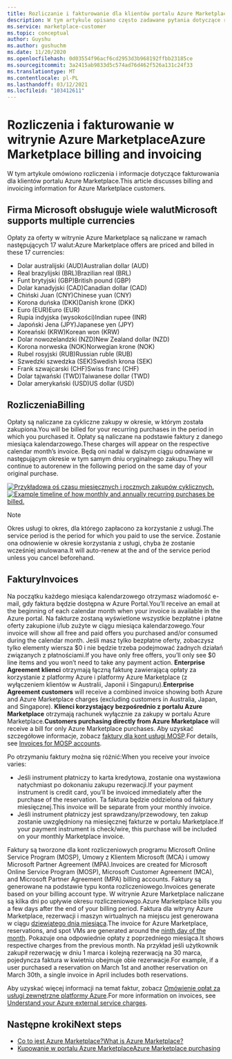 ```yaml
---
title: Rozliczanie i fakturowanie dla klientów portalu Azure Marketplace
description: W tym artykule opisano często zadawane pytania dotyczące rozliczeń i fakturowania dla klientów portalu Azure Marketplace.
ms.service: marketplace-customer
ms.topic: conceptual
author: Guyshu
ms.author: gushuchm
ms.date: 11/20/2020
ms.openlocfilehash: 0d03554f96acf6cd2953d3b968192ffbb23185ce
ms.sourcegitcommit: 3a2415ab9833d5c574ad76d462f526a131c24f33
ms.translationtype: MT
ms.contentlocale: pl-PL
ms.lasthandoff: 03/12/2021
ms.locfileid: "103412611"
---
```

# <a name="azure-marketplace-billing-and-invoicing"></a><span data-ttu-id="eb405-103">Rozliczenia i fakturowanie w witrynie Azure Marketplace</span><span class="sxs-lookup"><span data-stu-id="eb405-103">Azure Marketplace billing and invoicing</span></span>

<span data-ttu-id="eb405-104">W tym artykule omówiono rozliczenia i informacje dotyczące fakturowania dla klientów portalu Azure Marketplace.</span><span class="sxs-lookup"><span data-stu-id="eb405-104">This article discusses billing and invoicing information for Azure Marketplace customers.</span></span>

## <a name="microsoft-supports-multiple-currencies"></a><span data-ttu-id="eb405-105">Firma Microsoft obsługuje wiele walut</span><span class="sxs-lookup"><span data-stu-id="eb405-105">Microsoft supports multiple currencies</span></span>

<span data-ttu-id="eb405-106">Opłaty za oferty w witrynie Azure Marketplace są naliczane w ramach następujących 17 walut:</span><span class="sxs-lookup"><span data-stu-id="eb405-106">Azure Marketplace offers are priced and billed in these 17 currencies:</span></span>

- <span data-ttu-id="eb405-107">Dolar australijski (AUD)</span><span class="sxs-lookup"><span data-stu-id="eb405-107">Australian dollar (AUD)</span></span>
- <span data-ttu-id="eb405-108">Real brazylijski (BRL)</span><span class="sxs-lookup"><span data-stu-id="eb405-108">Brazilian real (BRL)</span></span>
- <span data-ttu-id="eb405-109">Funt brytyjski (GBP)</span><span class="sxs-lookup"><span data-stu-id="eb405-109">British pound (GBP)</span></span>
- <span data-ttu-id="eb405-110">Dolar kanadyjski (CAD)</span><span class="sxs-lookup"><span data-stu-id="eb405-110">Canadian dollar (CAD)</span></span>
- <span data-ttu-id="eb405-111">Chiński Juan (CNY)</span><span class="sxs-lookup"><span data-stu-id="eb405-111">Chinese yuan (CNY)</span></span>
- <span data-ttu-id="eb405-112">Korona duńska (DKK)</span><span class="sxs-lookup"><span data-stu-id="eb405-112">Danish krone (DKK)</span></span>
- <span data-ttu-id="eb405-113">Euro (EUR)</span><span class="sxs-lookup"><span data-stu-id="eb405-113">Euro (EUR)</span></span>
- <span data-ttu-id="eb405-114">Rupia indyjska (wysokości)</span><span class="sxs-lookup"><span data-stu-id="eb405-114">Indian rupee (INR)</span></span>
- <span data-ttu-id="eb405-115">Japoński Jena (JPY)</span><span class="sxs-lookup"><span data-stu-id="eb405-115">Japanese yen (JPY)</span></span>
- <span data-ttu-id="eb405-116">Koreański (KRW)</span><span class="sxs-lookup"><span data-stu-id="eb405-116">Korean won (KRW)</span></span>
- <span data-ttu-id="eb405-117">Dolar nowozelandzki (NZD)</span><span class="sxs-lookup"><span data-stu-id="eb405-117">New Zealand dollar (NZD)</span></span>
- <span data-ttu-id="eb405-118">Korona norweska (NOK)</span><span class="sxs-lookup"><span data-stu-id="eb405-118">Norwegian krone (NOK)</span></span>
- <span data-ttu-id="eb405-119">Rubel rosyjski (RUB)</span><span class="sxs-lookup"><span data-stu-id="eb405-119">Russian ruble (RUB)</span></span>
- <span data-ttu-id="eb405-120">Szwedzki szwedzka (SEK)</span><span class="sxs-lookup"><span data-stu-id="eb405-120">Swedish krona (SEK)</span></span>
- <span data-ttu-id="eb405-121">Frank szwajcarski (CHF)</span><span class="sxs-lookup"><span data-stu-id="eb405-121">Swiss franc (CHF)</span></span>
- <span data-ttu-id="eb405-122">Dolar tajwański (TWD)</span><span class="sxs-lookup"><span data-stu-id="eb405-122">Taiwanese dollar (TWD)</span></span>
- <span data-ttu-id="eb405-123">Dolar amerykański (USD)</span><span class="sxs-lookup"><span data-stu-id="eb405-123">US dollar (USD)</span></span>

## <a name="billing"></a><span data-ttu-id="eb405-124">Rozliczenia</span><span class="sxs-lookup"><span data-stu-id="eb405-124">Billing</span></span>

<span data-ttu-id="eb405-125">Opłaty są naliczane za cykliczne zakupy w okresie, w którym została zakupiona.</span><span class="sxs-lookup"><span data-stu-id="eb405-125">You will be billed for your recurring purchases in the period in which you purchased it.</span></span> <span data-ttu-id="eb405-126">Opłaty są naliczane na podstawie faktury z danego miesiąca kalendarzowego.</span><span class="sxs-lookup"><span data-stu-id="eb405-126">These charges will appear on the respective calendar month’s invoice.</span></span> <span data-ttu-id="eb405-127">Będą oni nadal w dalszym ciągu odnawiane w następującym okresie w tym samym dniu oryginalnego zakupu.</span><span class="sxs-lookup"><span data-stu-id="eb405-127">They will continue to autorenew in the following period on the same day of your original purchase.</span></span>

<span data-ttu-id="eb405-128">[![Przykładowa oś czasu miesięcznych i rocznych zakupów cyklicznych.](media/billing/billing-charges-recurring.png)](media/billing/billing-charges-recurring.png#lightbox)</span><span class="sxs-lookup"><span data-stu-id="eb405-128">[![Example timeline of how monthly and annually recurring purchases be billed.](media/billing/billing-charges-recurring.png)](media/billing/billing-charges-recurring.png#lightbox)</span></span>

>[!NOTE]
> <span data-ttu-id="eb405-129">Okres usługi to okres, dla którego zapłacono za korzystanie z usługi.</span><span class="sxs-lookup"><span data-stu-id="eb405-129">The service period is the period for which you paid to use the service.</span></span> <span data-ttu-id="eb405-130">Zostanie ona odnowienie w okresie korzystania z usługi, chyba że zostanie wcześniej anulowana.</span><span class="sxs-lookup"><span data-stu-id="eb405-130">It will auto-renew at the and of the service period unless you cancel beforehand.</span></span>

## <a name="invoices"></a><span data-ttu-id="eb405-131">Faktury</span><span class="sxs-lookup"><span data-stu-id="eb405-131">Invoices</span></span>

<span data-ttu-id="eb405-132">Na początku każdego miesiąca kalendarzowego otrzymasz wiadomość e-mail, gdy faktura będzie dostępna w Azure Portal.</span><span class="sxs-lookup"><span data-stu-id="eb405-132">You’ll receive an email at the beginning of each calendar month when your invoice is available in the Azure portal.</span></span> <span data-ttu-id="eb405-133">Na fakturze zostaną wyświetlone wszystkie bezpłatne i płatne oferty zakupione i/lub zużyte w ciągu miesiąca kalendarzowego.</span><span class="sxs-lookup"><span data-stu-id="eb405-133">Your invoice will show all free and paid offers you purchased and/or consumed during the calendar month.</span></span> <span data-ttu-id="eb405-134">Jeśli masz tylko bezpłatne oferty, zobaczysz tylko elementy wiersza $0 i nie będzie trzeba podejmować żadnych działań związanych z płatnościami.</span><span class="sxs-lookup"><span data-stu-id="eb405-134">If you have only free offers, you’ll only see $0 line items and you won’t need to take any payment action.</span></span> <span data-ttu-id="eb405-135">**Enterprise Agreement klienci** otrzymają łączną fakturę zawierającą opłaty za korzystanie z platformy Azure i platformy Azure Marketplace (z wyłączeniem klientów w Australii, Japonii i Singapuru).</span><span class="sxs-lookup"><span data-stu-id="eb405-135">**Enterprise Agreement customers** will receive a combined invoice showing both Azure and Azure Marketplace charges (excluding customers in Australia, Japan, and Singapore).</span></span> <span data-ttu-id="eb405-136">**Klienci korzystający bezpośrednio z portalu Azure Marketplace** otrzymają rachunek wyłącznie za zakupy w portalu Azure Marketplace.</span><span class="sxs-lookup"><span data-stu-id="eb405-136">**Customers purchasing directly from Azure Marketplace** will receive a bill for only Azure Marketplace purchases.</span></span> <span data-ttu-id="eb405-137">Aby uzyskać szczegółowe informacje, zobacz [faktury dla kont usługi MOSP](/azure/cost-management-billing/understand/download-azure-invoice#invoices-for-mosp-billing-accounts).</span><span class="sxs-lookup"><span data-stu-id="eb405-137">For details, see [Invoices for MOSP accounts](/azure/cost-management-billing/understand/download-azure-invoice#invoices-for-mosp-billing-accounts).</span></span>

<span data-ttu-id="eb405-138">Po otrzymaniu faktury można się różnić:</span><span class="sxs-lookup"><span data-stu-id="eb405-138">When you receive your invoice varies:</span></span>

- <span data-ttu-id="eb405-139">Jeśli instrument płatniczy to karta kredytowa, zostanie ona wystawiona natychmiast po dokonaniu zakupu rezerwacji.</span><span class="sxs-lookup"><span data-stu-id="eb405-139">If your payment instrument is credit card, you’ll be invoiced immediately after the purchase of the reservation.</span></span> <span data-ttu-id="eb405-140">Ta faktura będzie oddzielona od faktury miesięcznej.</span><span class="sxs-lookup"><span data-stu-id="eb405-140">This invoice will be separate from your monthly invoice.</span></span>
- <span data-ttu-id="eb405-141">Jeśli instrument płatniczy jest sprawdzany/przewodowy, ten zakup zostanie uwzględniony na miesięcznej fakturze w portalu Marketplace.</span><span class="sxs-lookup"><span data-stu-id="eb405-141">If your payment instrument is check/wire, this purchase will be included on your monthly Marketplace invoice.</span></span>

<span data-ttu-id="eb405-142">Faktury są tworzone dla kont rozliczeniowych programu Microsoft Online Service Program (MOSP), Umowy z Klientem Microsoft (MCA) i umowy Microsoft Partner Agreement (MPA).</span><span class="sxs-lookup"><span data-stu-id="eb405-142">Invoices are created for Microsoft Online Service Program (MOSP), Microsoft Customer Agreement (MCA), and Microsoft Partner Agreement (MPA) billing accounts.</span></span> <span data-ttu-id="eb405-143">Faktury są generowane na podstawie typu konta rozliczeniowego.</span><span class="sxs-lookup"><span data-stu-id="eb405-143">Invoices generate based on your billing account type.</span></span> <span data-ttu-id="eb405-144">W witrynie Azure Marketplace naliczane są kilka dni po upływie okresu rozliczeniowego.</span><span class="sxs-lookup"><span data-stu-id="eb405-144">Azure Marketplace bills you a few days after the end of your billing period.</span></span> <span data-ttu-id="eb405-145">Faktura dla witryny Azure Marketplace, rezerwacji i maszyn wirtualnych na miejscu jest generowana w ciągu [dziewiątego dnia miesiąca](/azure/cost-management-billing/understand/download-azure-invoice#invoices-for-mosp-billing-accounts).</span><span class="sxs-lookup"><span data-stu-id="eb405-145">The invoice for Azure Marketplace, reservations, and spot VMs are generated around the [ninth day of the month](/azure/cost-management-billing/understand/download-azure-invoice#invoices-for-mosp-billing-accounts).</span></span> <span data-ttu-id="eb405-146">Pokazuje ona odpowiednie opłaty z poprzedniego miesiąca.</span><span class="sxs-lookup"><span data-stu-id="eb405-146">It shows respective charges from the previous month.</span></span> <span data-ttu-id="eb405-147">Na przykład jeśli użytkownik zakupił rezerwację w dniu 1 marca i kolejną rezerwacją na 30 marca, pojedyncza faktura w kwietniu obejmuje obie rezerwacje.</span><span class="sxs-lookup"><span data-stu-id="eb405-147">For example, if a user purchased a reservation on March 1st and another reservation on March 30th, a single invoice in April includes both reservations.</span></span>

<span data-ttu-id="eb405-148">Aby uzyskać więcej informacji na temat faktur, zobacz [Omówienie opłat za usługi zewnętrzne platformy Azure](/azure/cost-management-billing/understand/understand-azure-marketplace-charges).</span><span class="sxs-lookup"><span data-stu-id="eb405-148">For more information on invoices, see [Understand your Azure external service charges](/azure/cost-management-billing/understand/understand-azure-marketplace-charges).</span></span>

## <a name="next-steps"></a><span data-ttu-id="eb405-149">Następne kroki</span><span class="sxs-lookup"><span data-stu-id="eb405-149">Next steps</span></span>

- [<span data-ttu-id="eb405-150">Co to jest Azure Marketplace?</span><span class="sxs-lookup"><span data-stu-id="eb405-150">What is Azure Marketplace?</span></span>](azure-marketplace-overview.md)
- [<span data-ttu-id="eb405-151">Kupowanie w portalu Azure Marketplace</span><span class="sxs-lookup"><span data-stu-id="eb405-151">Azure Marketplace purchasing</span></span>](azure-purchasing-invoicing.md)
